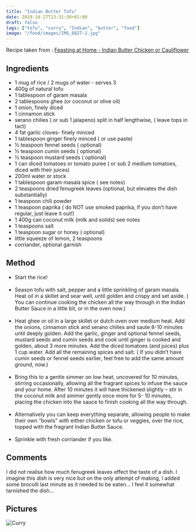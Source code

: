 ```yaml
---
title: "Indian Butter Tofu"
date: 2019-10-27T13:31:50+01:00
draft: false
tags: ["tofu", "curry", "Indian", "butter", "food"]
image: "/food/images/IMG_0827-2.jpg"
---
```


 

Recipe taken from : 
<a href=https://www.feastingathome.com/indian-butter-chicken-or-cauliflower/ target="_blank">Feasting at Home - Indian Butter Chicken or Cauliflower</a>


## Ingredients 
* 1 mug of rice / 2 mugs of water - serves 3
* 400g of natural tofu
* 1 tablespoon of garam masala
* 2 tablespoons ghee (or coconut or olive oil)
* 1 onion, finely diced
* 1 cinnamon stick
* serano chilies ( or sub 1 jalapeno) split in half lengthwise, ( leave tops in tact)
* 4 fat garlic cloves- finely minced
* 1 tablespoon ginger finely minced ( or use paste)
* ½ teaspoon fennel seeds ( optional)
* ½ teaspoon cumin seeds ( optional)
* ½ teaspoon mustard seeds ( optional)
* 1 can diced tomatoes or tomato puree ( or sub 2 medium tomatoes, diced with their juices)
* 200ml water or stock
* 1 tablespoon garam masala spice ( see notes)
* 2 teaspoons dried fenugreek leaves (optional, but elevates the dish substantially)
* 1 teaspoon chili powder
* 1 teaspoon paprika ( do NOT use smoked paprika, if you don’t have regular, just leave it out!)
* 1  400g can coconut milk (milk and solids) see notes
* 1 teaspoons salt
* 1 teaspoon sugar or honey ( optional)
* little squeeze of lemon, 2 teaspoons
* corriander, optional garnish

## Method 

* Start the rice!<br><br>
* Season tofu with salt, pepper and a little sprinkling of garam masala. Heat oil in a skillet and sear well, until golden and crispy and set aside. ( You can continue cooking the chicken all the way through in the Indian Butter Sauce in a little bit, or in the oven now.)<br><br>
* Heat ghee or oil in a large skillet or dutch oven over medium heat. Add the onions, cinnamon stick and serano chilies and saute 8-10 minutes until deeply golden. Add the garlic, ginger and optional fennel seeds, mustard seeds and cumin seeds and cook until ginger is cooked and golden, about 3 more minutes. Add the diced tomatoes (and juices) plus 1 cup water. Add all the remaining spices and salt. ( If you didn’t have cumin seeds or fennel seeds earlier, feel free to add the same amount ground, now.)<br><br>
* Bring this to a gentle simmer on low heat, uncovered for 10 minutes, stirring occasionally, allowing all the fragrant spices to infuse the sauce and your home. After 10 minutes it will have thickened slightly – stir in the coconut milk and simmer gently once more for 5- 10 minutes, placing the chicken into the sauce to finish cooking all the way through.<br><br>
* Alternatively you can keep everything separate, allowing people to make their own “bowls” with either chicken or tofu or veggies, over the rice, topped with the fragrant Indian Butter Sauce.<br><br>
* Sprinkle with fresh corriander if you like.

## Comments

I did not realise how much fenugreek leaves effect the taste of a dish. I imagine this dish is very nice but on the only attempt of making, I added some brocolli last minute as it needed to be eaten... I feel it somewhat tarnished the dish...

## Pictures

![Curry](/food/images/IMG_0827-2.jpg)<br><br>